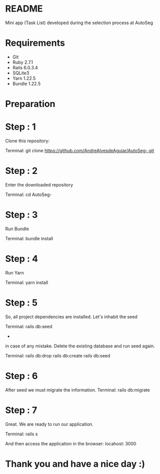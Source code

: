# README

Mini app (Task List) developed during the selection process at AutoSeg

# Requirements

* Git
* Ruby 2.7.1
* Rails 6.0.3.4
* SQLite3
* Yarn 1.22.5
* Bundle 1.22.5

# Preparation

# Step : 1
Clone this repository:

Terminal:
git clone https://github.com/AndreAlvesdeAguiar/AutoSeg-.git

# Step : 2
Enter the downloaded repository

Terminal:
cd AutoSeg-

# Step : 3
Run Bundle

Terminal:
bundle install

# Step : 4
Run Yarn

Terminal:
yarn install

# Step : 5

So, all project dependencies are installed. Let's inhabit the seed

Terminal:
rails db:seed

-
in case of any mistake. Delete the existing database and run seed again.

Terminal:
rails db:drop
rails db:create
rails db:seed


# Step : 6

After seed we must migrate the information.
Terminal:
rails db:migrate

# Step : 7

Great. We are ready to run our application.

Terminal:
rails s

And then access the application in the browser: locahost: 3000 


# Thank you and have a nice day  :)
